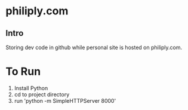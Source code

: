 # philiply.com

## Intro

Storing dev code in github while personal site is hosted on philiply.com.

# To Run
1. Install Python
2. cd to project directory
3. run 'python -m SimpleHTTPServer 8000'
